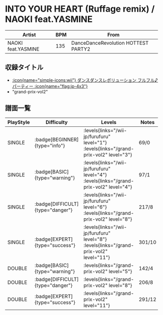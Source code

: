 # INTO YOUR HEART (Ruffage remix) / NAOKI feat.YASMINE

|Artist|BPM|From|
|------|---|----|
|NAOKI feat.YASMINE|135|DanceDanceRevolution HOTTEST PARTY2|

## 収録タイトル

- [:icon{name="simple-icons:wii"} ダンスダンスレボリューション フルフル♪パーティー :icon{name="flag:jp-4x3"}](/wii-jp/furufuru)
- "grand-prix-vol2"

## 譜面一覧

|PlayStyle|Difficulty|Levels|Notes|Movie|
|---------|----------|------|-----|-----|
|SINGLE| :badge[BEGINNER]{type="info"}| :levels{links="/wii-jp/furufuru" level="1"} :levels{links="/grand-prix-vol2" level="3"}|69/0||
|SINGLE| :badge[BASIC]{type="warning"}| :levels{links="/wii-jp/furufuru" level="4"} :levels{links="/grand-prix-vol2" level="4"}|97/1||
|SINGLE| :badge[DIFFICULT]{type="danger"}| :levels{links="/wii-jp/furufuru" level="6"} :levels{links="/grand-prix-vol2" level="8"}|217/8||
|SINGLE| :badge[EXPERT]{type="success"}| :levels{links="/wii-jp/furufuru" level="8"} :levels{links="/grand-prix-vol2" level="11"}|301/10||
|DOUBLE| :badge[BASIC]{type="warning"}| :levels{links="/grand-prix-vol2" level="5"}|142/4||
|DOUBLE| :badge[DIFFICULT]{type="danger"}| :levels{links="/grand-prix-vol2" level="8"}|206/8||
|DOUBLE| :badge[EXPERT]{type="success"}| :levels{links="/grand-prix-vol2" level="11"}|291/12||
